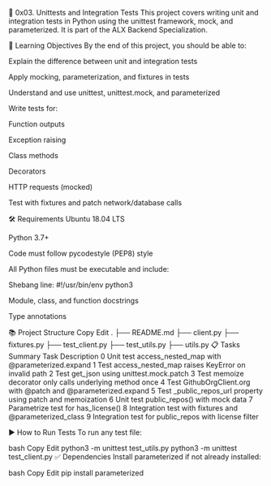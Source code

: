📁 0x03. Unittests and Integration Tests
This project covers writing unit and integration tests in Python using the unittest framework, mock, and parameterized. It is part of the ALX Backend Specialization.

🧠 Learning Objectives
By the end of this project, you should be able to:

Explain the difference between unit and integration tests

Apply mocking, parameterization, and fixtures in tests

Understand and use unittest, unittest.mock, and parameterized

Write tests for:

Function outputs

Exception raising

Class methods

Decorators

HTTP requests (mocked)

Test with fixtures and patch network/database calls

🛠️ Requirements
Ubuntu 18.04 LTS

Python 3.7+

Code must follow pycodestyle (PEP8) style

All Python files must be executable and include:

Shebang line: #!/usr/bin/env python3

Module, class, and function docstrings

Type annotations

📚 Project Structure
Copy
Edit
.
├── README.md
├── client.py
├── fixtures.py
├── test_client.py
├── test_utils.py
├── utils.py
📋 Tasks Summary
Task	Description
0	Unit test access_nested_map with @parameterized.expand
1	Test access_nested_map raises KeyError on invalid path
2	Test get_json using unittest.mock.patch
3	Test memoize decorator only calls underlying method once
4	Test GithubOrgClient.org with @patch and @parameterized.expand
5	Test _public_repos_url property using patch and memoization
6	Unit test public_repos() with mock data
7	Parametrize test for has_license()
8	Integration test with fixtures and @parameterized_class
9	Integration test for public_repos with license filter

▶️ How to Run Tests
To run any test file:

bash
Copy
Edit
python3 -m unittest test_utils.py
python3 -m unittest test_client.py
✅ Dependencies
Install parameterized if not already installed:

bash
Copy
Edit
pip install parameterized

